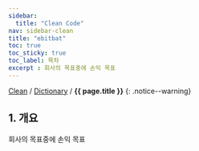 ```yaml
---
sidebar:
  title: "Clean Code"
nav: sidebar-clean
title: "ebitbat"
toc: true
toc_sticky: true
toc_label: 목차
excerpt : 회사의 목표중에 손익 목표
---
```

[Clean](/clean/) / [Dictionary](/clean/dictionary/) / **{{ page.title }}**
{: .notice--warning}


## 1. 개요

회사의 목표중에 손익 목표
